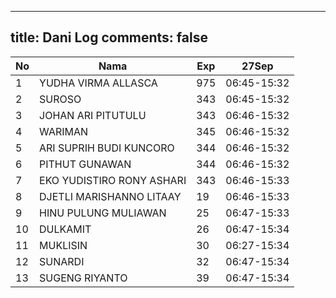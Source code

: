 
---
title: Dani Log
comments: false
---

| No | Nama | Exp | 27Sep |
|-----|-----|-----|-----|
| 1 | YUDHA VIRMA ALLASCA  | 975 | 06:45-15:32 |
| 2 | SUROSO  | 343 | 06:45-15:32 |
| 3 | JOHAN ARI PITUTULU  | 343 | 06:46-15:32 |
| 4 | WARIMAN  | 345 | 06:46-15:32 |
| 5 | ARI SUPRIH BUDI KUNCORO  | 344 | 06:46-15:32 |
| 6 | PITHUT GUNAWAN  | 344 | 06:46-15:32 |
| 7 | EKO YUDISTIRO RONY ASHARI  | 343 | 06:46-15:33 |
| 8 | DJETLI MARISHANNO LITAAY  | 19 | 06:46-15:33 |
| 9 | HINU PULUNG MULIAWAN  | 25 | 06:47-15:33 |
| 10 | DULKAMIT  | 26 | 06:47-15:34 |
| 11 | MUKLISIN  | 30 | 06:27-15:34 |
| 12 | SUNARDI  | 32 | 06:47-15:34 |
| 13 | SUGENG RIYANTO  | 39 | 06:47-15:34 |
